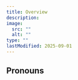 ```yaml
---
title: Overview
description:
image:
  src: ""
  alt: ""
type: ""
lastModified: 2025-09-01
---
```


## Pronouns
